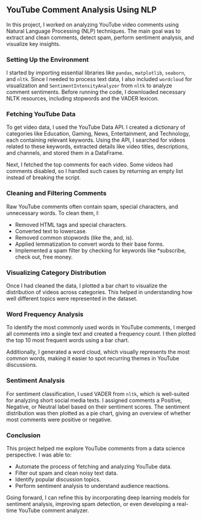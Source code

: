 

## YouTube Comment Analysis Using NLP 

In this project, I worked on analyzing YouTube video comments using Natural Language Processing (NLP) techniques. The main goal was to extract and clean comments, detect spam, perform sentiment analysis, and visualize key insights.  

### Setting Up the Environment 

I started by importing essential libraries like `pandas`, `matplotlib`, `seaborn`, and `nltk`. Since I needed to process text data, I also included `wordcloud` for visualization and `SentimentIntensityAnalyzer` from `nltk` to analyze comment sentiments. Before running the code, I downloaded necessary NLTK resources, including stopwords and the VADER lexicon.  

### Fetching YouTube Data  

To get video data, I used the YouTube Data API. I created a dictionary of categories like Education, Gaming, News, Entertainment, and Technology, each containing relevant keywords. Using the API, I searched for videos related to these keywords, extracted details like video titles, descriptions, and channels, and stored them in a DataFrame.  

Next, I fetched the top comments for each video. Some videos had comments disabled, so I handled such cases by returning an empty list instead of breaking the script.  

### Cleaning and Filtering Comments

Raw YouTube comments often contain spam, special characters, and unnecessary words. To clean them, I:  
- Removed HTML tags and special characters.  
- Converted text to lowercase.  
- Removed common stopwords (like the, and, is).  
- Applied lemmatization to convert words to their base forms.  
- Implemented a spam filter by checking for keywords like *subscribe, check out, free money.  

### Visualizing Category Distribution  

Once I had cleaned the data, I plotted a bar chart to visualize the distribution of videos across categories. This helped in understanding how well different topics were represented in the dataset.  

### Word Frequency Analysis 

To identify the most commonly used words in YouTube comments, I merged all comments into a single text and created a frequency count. I then plotted the top 10 most frequent words using a bar chart.  

Additionally, I generated a word cloud, which visually represents the most common words, making it easier to spot recurring themes in YouTube discussions.  

### Sentiment Analysis

For sentiment classification, I used VADER from `nltk`, which is well-suited for analyzing short social media texts. I assigned comments a Positive, Negative, or Neutral label based on their sentiment scores. The sentiment distribution was then plotted as a pie chart, giving an overview of whether most comments were positive or negative.  

### Conclusion 

This project helped me explore YouTube comments from a data science perspective. I was able to:  
- Automate the process of fetching and analyzing YouTube data.  
- Filter out spam and clean noisy text data.  
- Identify popular discussion topics.  
- Perform sentiment analysis to understand audience reactions.  

Going forward, I can refine this by incorporating deep learning models for sentiment analysis, improving spam detection, or even developing a real-time YouTube comment analyzer.
